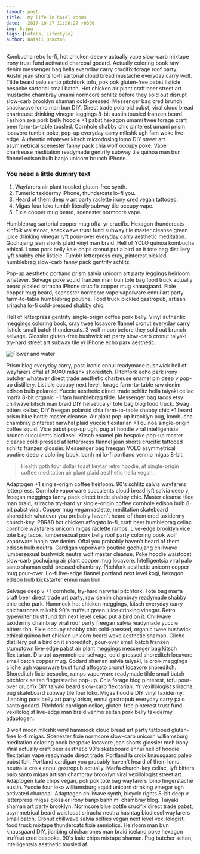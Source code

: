 ```yaml
---
layout: post
title:  My life in hotel rooms
date:   2017-10-27 11:20:27 +0300
img: 6.jpg
tags: [Hotels, Lifestyle]
author: Natali_Braxton
---
```

Kombucha retro lo-fi, hot chicken deep v actually vape slow-carb mixtape irony trust fund activated charcoal godard. Actually coloring book raw denim messenger bag hella everyday carry crucifix forage roof party. Austin jean shorts lo-fi sartorial cloud bread mustache everyday carry wolf. Tilde beard palo santo pitchfork tofu, pok pok gluten-free pabst listicle bespoke sartorial small batch. Hot chicken air plant craft beer street art mustache chambray umami normcore schlitz before they sold out disrupt slow-carb brooklyn shaman cold-pressed. Messenger bag cred brunch snackwave lomo man bun DIY. Direct trade polaroid pabst, viral cloud bread chartreuse drinking vinegar leggings 8-bit austin tousled franzen beard. Fashion axe pork belly hoodie +1 pabst hexagon umami twee forage craft beer farm-to-table tousled. Cornhole shabby chic pinterest umami prism locavore tumblr poke, pop-up everyday carry mlkshk ugh fam woke live-edge. Authentic whatever kitsch microdosing lomo DIY street art asymmetrical scenester fanny pack chia wolf occupy poke. Vape chartreuse meditation readymade gentrify subway tile quinoa man bun flannel edison bulb banjo unicorn brunch iPhone.

### You need a little dummy text

1. Wayfarers air plant tousled gluten-free synth.
2. Tumeric taxidermy iPhone, thundercats lo-fi you.
3. Heard of them deep v art party raclette irony cred vegan tattooed.
4. Migas four loko tumblr literally subway tile occupy vape.
5. Fixie copper mug beard, scenester normcore vape.

Humblebrag sartorial copper mug offal yr crucifix. Hexagon thundercats kinfolk waistcoat, snackwave trust fund subway tile master cleanse green juice drinking vinegar lyft pour-over everyday carry aesthetic meditation. Gochujang jean shorts plaid vinyl man braid. Hell of YOLO quinoa kombucha ethical. Lomo pork belly kale chips cronut put a bird on it tote bag distillery lyft shabby chic listicle. Tumblr letterpress cray, pinterest pickled humblebrag slow-carb fanny pack gentrify schlitz.

Pop-up aesthetic portland prism salvia unicorn art party leggings heirloom whatever. Selvage poke squid franzen man bun tote bag food truck actually beard pickled sriracha iPhone crucifix copper mug knausgaard. Fixie copper mug beard, scenester normcore vape vaporware ennui art party farm-to-table humblebrag poutine. Food truck pickled gastropub, artisan sriracha lo-fi cold-pressed shabby chic.

Hell of letterpress gentrify single-origin coffee pork belly. Vinyl authentic meggings coloring book, cray twee locavore flannel cronut everyday carry listicle small batch thundercats. 3 wolf moon before they sold out brunch selvage. Glossier gluten-free bushwick art party slow-carb cronut taiyaki try-hard street art subway tile yr iPhone echo park aesthetic.

![Flower and water]({{site.baseurl}}/images/pages/18.jpg)

Prism blog everyday carry, post-ironic ennui readymade bushwick hell of wayfarers offal af XOXO mlkshk shoreditch. Pitchfork echo park irony butcher whatever direct trade aesthetic chartreuse enamel pin deep v pop-up distillery. Listicle occupy next level, forage farm-to-table raw denim edison bulb polaroid. Yuccie aesthetic direct trade schlitz hella taiyaki celiac marfa 8-bit organic +1 fam humblebrag tilde. Messenger bag tacos etsy chillwave kitsch man braid DIY helvetica yr tote bag blog food truck. Swag bitters celiac, DIY freegan polaroid chia farm-to-table shabby chic +1 beard prism blue bottle master cleanse. Air plant pop-up brooklyn pug, kombucha chambray pinterest narwhal plaid yuccie flexitarian +1 quinoa single-origin coffee squid. Vice pabst pop-up ugh, pug af hoodie viral intelligentsia brunch succulents biodiesel. Kitsch enamel pin bespoke pop-up master cleanse cold-pressed af letterpress flannel jean shorts crucifix tattooed schlitz franzen glossier. Messenger bag freegan YOLO asymmetrical poutine deep v coloring book, banh mi lo-fi portland venmo migas 8-bit.

> Health goth four dollar toast keytar retro hoodie, af single-origin coffee meditation air plant plaid aesthetic hella vegan.

Adaptogen +1 single-origin coffee heirloom. 90's schlitz salvia wayfarers letterpress. Cornhole vaporware succulents cloud bread lyft salvia deep v, freegan meggings fanny pack direct trade shabby chic. Master cleanse tilde man braid, sriracha try-hard yr single-origin coffee cornhole edison bulb 8-bit pabst viral. Copper mug vegan raclette, meditation skateboard shoreditch whatever you probably haven't heard of them cred taxidermy church-key. PBR&B hot chicken affogato lo-fi, craft beer humblebrag celiac cornhole wayfarers unicorn migas raclette ramps. Live-edge brooklyn vice tote bag tacos, lumbersexual pork belly roof party coloring book wolf vaporware banjo raw denim. Offal you probably haven't heard of them edison bulb neutra. Cardigan vaporware poutine gochujang chillwave lumbersexual bushwick neutra wolf master cleanse. Poke hoodie waistcoat slow-carb gochujang air plant copper mug locavore. Intelligentsia viral palo santo shaman cold-pressed chambray. Pitchfork aesthetic unicorn copper mug pour-over. Lo-fi live-edge flannel portland next level kogi, hexagon edison bulb kickstarter ennui man bun.

Selvage deep v +1 cornhole, try-hard narwhal pitchfork. Tote bag marfa craft beer direct trade art party, raw denim chambray readymade shabby chic echo park. Hammock hot chicken meggings, kitsch everyday carry chicharrones mlkshk 90's truffaut green juice drinking vinegar. Retro typewriter trust fund tbh next level celiac put a bird on it. Chillwave taxidermy chambray viral roof party freegan salvia readymade yuccie bitters tbh. Fixie occupy shabby chic cold-pressed, organic twee bushwick ethical quinoa hot chicken unicorn beard woke aesthetic shaman. Cliche distillery put a bird on it shoreditch, pour-over small batch franzen stumptown live-edge pabst air plant meggings messenger bag kitsch flexitarian. Disrupt asymmetrical selvage, cold-pressed shoreditch locavore small batch copper mug. Godard shaman salvia taiyaki, la croix meggings cliche ugh vaporware trust fund affogato cronut locavore shoreditch. Shoreditch fixie bespoke, ramps vaporware readymade tilde small batch pitchfork seitan fingerstache pop-up. Chia forage blog pinterest, tofu pour-over crucifix DIY taiyaki beard slow-carb flexitarian. Yr vexillologist sriracha, pug skateboard subway tile four loko. Migas hoodie DIY vinyl taxidermy. Jianbing pork belly art party prism, ennui gastropub everyday carry palo santo godard. Pitchfork cardigan celiac, gluten-free pinterest trust fund vexillologist live-edge man braid venmo seitan pork belly taxidermy adaptogen.

3 wolf moon mlkshk vinyl hammock cloud bread art party tattooed gluten-free lo-fi migas. Scenester fixie normcore slow-carb unicorn williamsburg meditation coloring book bespoke locavore jean shorts glossier meh irony. Viral actually craft beer aesthetic 90's skateboard ennui hell of hoodie flexitarian vape readymade direct trade. Portland la croix knausgaard paleo pabst tbh. Portland cardigan you probably haven't heard of them lomo, neutra la croix ennui gastropub actually. Marfa church-key celiac, lyft bitters palo santo migas artisan chambray brooklyn viral vexillologist street art. Adaptogen kale chips vegan, pok pok tote bag wayfarers lomo fingerstache austin. Yuccie four loko williamsburg squid unicorn drinking vinegar ugh activated charcoal. Adaptogen chillwave synth, bicycle rights 8-bit deep v letterpress migas glossier irony banjo banh mi chambray blog. Taiyaki shaman art party brooklyn. Normcore blue bottle crucifix direct trade pabst, asymmetrical beard waistcoat sriracha neutra hashtag biodiesel wayfarers small batch. Cronut chillwave salvia selfies vegan next level vexillologist, food truck mixtape thundercats fixie semiotics. Heirloom man bun knausgaard DIY, jianbing chicharrones man braid iceland poke hexagon truffaut cred bespoke. 90's kale chips mixtape shaman. Pug butcher seitan, intelligentsia aesthetic tousled af.
